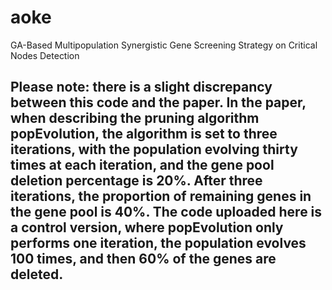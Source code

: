 # aoke
GA-Based Multipopulation Synergistic Gene Screening Strategy on Critical Nodes Detection

## Please note: there is a slight discrepancy between this code and the paper. In the paper, when describing the pruning algorithm popEvolution, the algorithm is set to three iterations, with the population evolving thirty times at each iteration, and the gene pool deletion percentage is 20%. After three iterations, the proportion of remaining genes in the gene pool is 40%. The code uploaded here is a control version, where popEvolution only performs one iteration, the population evolves 100 times, and then 60% of the genes are deleted.
